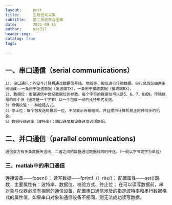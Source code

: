```yaml
---
layout:     post
title:      生理信号采集
subtitle:   第二周收获与困难
date:       2021-09-15
author:     nie317
header-img: 
catalog: true
tags:
   
---
```


## 一、串口通信（serial communications）
    1）、串口通讯：外设与计算机通过数据信号线、地线等，按位进行传输数据。串行总线仅由两条线组成——一条用于发送数据（发送端TX），一条用于接收数据（接收端RX)。
    2）、数据位：衡量通信中世纪数据位的参数。每个字符的数据位可以是5、6、7、8或9。传输数据的每个块（通常是一个字节）以一个包或一帧的比特形式发送。
    3）奇偶校验：一种检错方式。
    4）停止位：每个包发送的最后一位，不仅表示传输结束，并且提供计算机校正时钟同步的机会。
    5）数据传输速率（波特率）：端口速度和设备速度必须匹配。

## 二、并口通信（parallel communications)
    通信双方有多条数据传送线，二者之间的数据通过数据线同时传送。（一般以字节或字为单位）


### 三、matlab中的串口通信
   连接设备——fopen()；
   读写数据——fprintf（）rite()；
   配置属性——set()函数，主要属性有：波特率、数据位、校验方式、终止位；
   在可以读写数据前，串对象与仪器必须有相同的通信设备，配置串口通信涉及的指定波特率和串行数据格式的属性值，如果串口对象和通信设备不相同，则无法成功读写数据。
